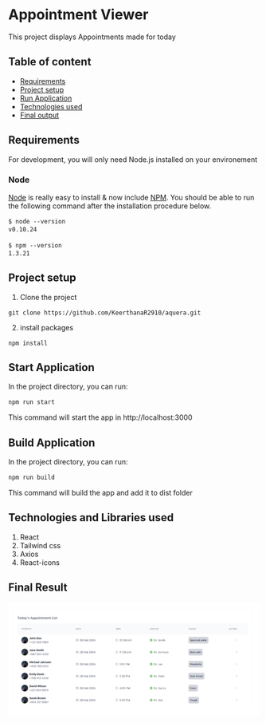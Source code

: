 # Appointment Viewer
This project displays Appointments made for today

## Table of content
- [Requirements](#requirements)
- [Project setup](#project-setup)
- [Run Application](#run-application)
- [Technologies used](#technologies-used)
- [Final output](#final-output)
## Requirements
For development, you will only need Node.js installed on your environement
### Node
[Node](https://nodejs.org/en) is really easy to install & now include [NPM](https://www.npmjs.com/). You should be able to run the following command after the installation procedure below.

``` 
$ node --version
v0.10.24

$ npm --version
1.3.21
````

## Project setup
1. Clone the project
```shell
git clone https://github.com/KeerthanaR2910/aquera.git
```
2. install packages
```shell
npm install
```
## Start Application
In the project directory, you can run:

```bash
npm run start
```

This command will start the app in http://localhost:3000

## Build Application 
In the project directory, you can run:

```bash
npm run build
```

This command will build the app and add it to dist folder

## Technologies and Libraries used
1. React
2. Tailwind css
3. Axios
4. React-icons

## Final Result

![](./public/final-result.png)